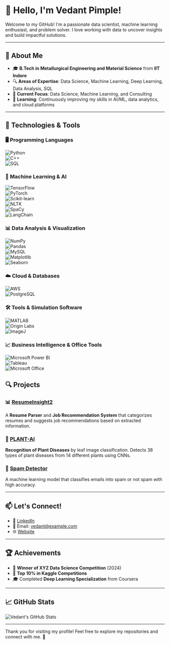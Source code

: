 # 👋 Hello, I'm **Vedant Pimple**!

Welcome to my GitHub! I'm a passionate data scientist, machine learning enthusiast, and problem solver. I love working with data to uncover insights and build impactful solutions. 

---

## 🚀 About Me

- 🎓 **B.Tech in Metallurgical Engineering and Material Science** from **IIT Indore**
- 🔍 **Areas of Expertise**: Data Science, Machine Learning, Deep Learning, Data Analysis, SQL
- 💼 **Current Focus**: Data Science, Machine Learning, and Consulting
- 🌱 **Learning**: Continuously improving my skills in AI/ML, data analytics, and cloud platforms

---

## 🚀 Technologies & Tools  

### 🖥️ Programming Languages  
![Python](https://img.shields.io/badge/Python-3776AB?style=for-the-badge&logo=python&logoColor=white)  
![C++](https://img.shields.io/badge/C++-00599C?style=for-the-badge&logo=c%2B%2B&logoColor=white)  
![SQL](https://img.shields.io/badge/SQL-4479A1?style=for-the-badge&logo=sqlite&logoColor=white)  

### 🤖 Machine Learning & AI  
![TensorFlow](https://img.shields.io/badge/TensorFlow-FF6F00?style=for-the-badge&logo=tensorflow&logoColor=white)  
![PyTorch](https://img.shields.io/badge/PyTorch-EE4C2C?style=for-the-badge&logo=pytorch&logoColor=white)  
![Scikit-learn](https://img.shields.io/badge/Scikit--learn-F7931E?style=for-the-badge&logo=scikit-learn&logoColor=white)  
![NLTK](https://img.shields.io/badge/NLTK-026B77?style=for-the-badge&logo=python&logoColor=white)  
![SpaCy](https://img.shields.io/badge/SpaCy-09A3D5?style=for-the-badge&logo=python&logoColor=white)  
![LangChain](https://img.shields.io/badge/LangChain-FF5733?style=for-the-badge&logo=python&logoColor=white)  

### 📊 Data Analysis & Visualization  
![NumPy](https://img.shields.io/badge/NumPy-013243?style=for-the-badge&logo=numpy&logoColor=white)  
![Pandas](https://img.shields.io/badge/Pandas-150458?style=for-the-badge&logo=pandas&logoColor=white)  
![MySQL](https://img.shields.io/badge/MySQL-4479A1?style=for-the-badge&logo=mysql&logoColor=white)  
![Matplotlib](https://img.shields.io/badge/Matplotlib-11557C?style=for-the-badge&logo=python&logoColor=white)  
![Seaborn](https://img.shields.io/badge/Seaborn-40B5A4?style=for-the-badge&logo=python&logoColor=white)  

### ☁️ Cloud & Databases  
![AWS](https://img.shields.io/badge/AWS-232F3E?style=for-the-badge&logo=amazonaws&logoColor=white)  
![PostgreSQL](https://img.shields.io/badge/PostgreSQL-336791?style=for-the-badge&logo=postgresql&logoColor=white)  

### 🛠️ Tools & Simulation Software  
![MATLAB](https://img.shields.io/badge/MATLAB-0076A8?style=for-the-badge&logo=mathworks&logoColor=white)  
![Origin Labs](https://img.shields.io/badge/Origin%20Labs-FF7F00?style=for-the-badge&logo=chartbar&logoColor=white)  
![ImageJ](https://img.shields.io/badge/ImageJ-FFD700?style=for-the-badge&logo=python&logoColor=black)  

### 📈 Business Intelligence & Office Tools  
![Microsoft Power BI](https://img.shields.io/badge/Power%20BI-F2C811?style=for-the-badge&logo=powerbi&logoColor=black)  
![Tableau](https://img.shields.io/badge/Tableau-E97627?style=for-the-badge&logo=tableau&logoColor=white)  
![Microsoft Office](https://img.shields.io/badge/Microsoft%20Office-D83B01?style=for-the-badge&logo=microsoft-office&logoColor=white)  


## 🔍 Projects

### 📊 [**ResumeInsight2**](https://github.com/vedantpimple/ResumeInsight2)
A **Resume Parser** and **Job Recommendation System** that categorizes resumes and suggests job recommendations based on extracted information.

### 🧠 [**PLANT-AI**](https://github.com/vedantpimple/PLANT-AI)
**Recognition of Plant Diseases** by leaf image classification. Detects 38 types of plant diseases from 14 different plants using CNNs.

### 🧹 [**Spam Detector**](https://github.com/vedantpimple/Spam-Detector)
A machine learning model that classifies emails into spam or not spam with high accuracy.

---

## 📫 Let's Connect!

- 💼 [LinkedIn](https://www.linkedin.com/in/vedant-pimple/)
- 📧 Email: [vedant@example.com](mailto:vedant@example.com)
- 🌐 [Website](https://www.vedantpimple.com)

---

## 🏆 Achievements

- 🥇 **Winner of XYZ Data Science Competition** (2024)
- 🏅 **Top 10% in Kaggle Competitions**
- 🎓 Completed **Deep Learning Specialization** from Coursera

---

## 📈 GitHub Stats

![Vedant's GitHub Stats](https://github-readme-stats.vercel.app/api?username=levi1775&show_icons=true&count_private=true&hide_title=true&theme=radical)

---

Thank you for visiting my profile! Feel free to explore my repositories and connect with me. 🚀
